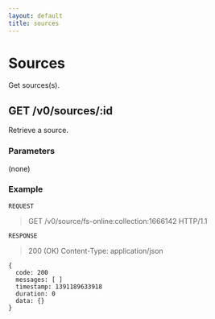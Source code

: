 ```yaml
---
layout: default
title: sources
---
```


# Sources
Get sources(s).

## GET /v0/sources/:id
Retrieve a source.

### Parameters
(none)

### Example

`REQUEST`
> GET /v0/source/fs-online:collection:1666142 HTTP/1.1

`RESPONSE`
> 200 (OK)
> Content-Type: application/json

````
{
  code: 200
  messages: [ ]
  timestamp: 1391189633918
  duration: 0
  data: {}
}
````